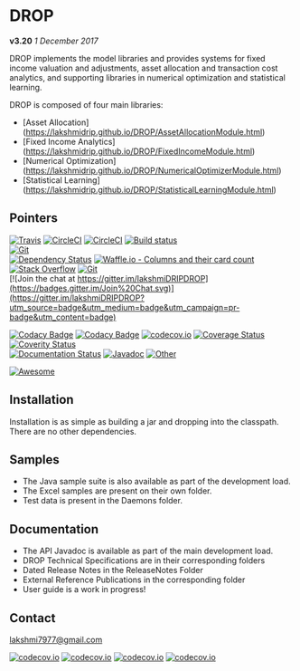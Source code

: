 # DROP

**v3.20**  *1 December 2017*

DROP implements the model libraries and provides systems for fixed income valuation and adjustments, asset allocation and transaction cost analytics, and supporting libraries in numerical optimization and statistical learning.

DROP is composed of four main libraries:

 * [Asset Allocation] (https://lakshmidrip.github.io/DROP/AssetAllocationModule.html)
 * [Fixed Income Analytics] (https://lakshmidrip.github.io/DROP/FixedIncomeModule.html)
 * [Numerical Optimization] (https://lakshmidrip.github.io/DROP/NumericalOptimizerModule.html)
 * [Statistical Learning] (https://lakshmidrip.github.io/DROP/StatisticalLearningModule.html)

## Pointers

[![Travis](https://travis-ci.org/lakshmiDRIP/DROP.svg)](https://travis-ci.org/lakshmiDRIP/DROP)    [![CircleCI](https://img.shields.io/circleci/project/github/lakshmiDRIP/DROP.svg)](https://circleci.com/gh/lakshmiDRIP/workflows/DROP)    [![CircleCI](https://circleci.com/gh/lakshmiDRIP/DROP.svg?style=svg)](https://circleci.com/gh/lakshmiDRIP/DROP)    [![Build status](https://ci.appveyor.com/api/projects/status/m5p8sfeth4cewr4v?svg=true)](https://ci.appveyor.com/project/lakshmiDRIP/drop)    
[![Git](https://img.shields.io/github/release/lakshmiDRIP/DROP.svg)](https://github.com/release/lakshmiDRIP/DROP)    
[![Dependency Status](https://www.versioneye.com/user/projects/5a2e15d50fb24f6ad613a09f/badge.svg?style=flat-square)](https://www.versioneye.com/user/projects/5a2e15d50fb24f6ad613a09f)    [![Waffle.io - Columns and their card count](https://badge.waffle.io/lakshmiDRIP/DROP.svg?columns=all)](https://waffle.io/lakshmiDRIP/DROP)    
[![Stack Overflow](http://img.shields.io/:stack%20overflow-drip-brightgreen.svg)](http://stackoverflow.com/questions/tagged/drip)    [![Git](http://dmlc.github.io/img/apache2.svg)](./LICENSE)    
[![Join the chat at https://gitter.im/lakshmiDRIPDROP](https://badges.gitter.im/Join%20Chat.svg)](https://gitter.im/lakshmiDRIPDROP?utm_source=badge&utm_medium=badge&utm_campaign=pr-badge&utm_content=badge)    

[![Codacy Badge](https://api.codacy.com/project/badge/Grade/7270e4b57c50483699448bf32721ab10)](https://www.codacy.com/app/lakshmiDRIP/DROP?utm_source=github.com&amp;utm_medium=referral&amp;utm_content=DROP/DROP&amp;utm_campaign=Badge_Grade)   [![Codacy Badge](https://api.codacy.com/project/badge/Coverage/7270e4b57c50483699448bf32721ab10)](https://www.codacy.com/app/lakshmiDRIP/DROP?utm_source=github.com&amp;utm_medium=referral&amp;utm_content=DROP/DROP&amp;utm_campaign=Badge_Coverage)   [![codecov.io](http://codecov.io/github/lakshmiDRIP/DROP/coverage.svg?branch=master)](https://codecov.io/gh/lakshmiDRIP/DROP/branch/master)   [![Coverage Status](https://coveralls.io/repos/github/lakshmiDRIP/DROP/badge.svg)](https://coveralls.io/github/lakshmiDRIP/DROP)   [![Coverity Status](https://scan.coverity.com/projects/14574/badge.svg)](https://scan.coverity.com/projects/lakshmidrip-drop)    
[![Documentation Status](https://readthedocs.org/projects/xgboost/badge/?version=latest)](https://lakshmidrip.github.io/DROP/)  [![Javadoc](https://readthedocs.org/projects/xgboost/badge/?version=latest)](https://lakshmidrip.github.io/DROP/Javadoc/index.html)  [![Other](https://readthedocs.org/projects/xgboost/badge/?version=latest)](https://github.com/lakshmiDRIP/DROP/tree/master/Docs)

[![Awesome](https://cdn.rawgit.com/sindresorhus/awesome/d7305f38d29fed78fa85652e3a63e154dd8e8829/media/badge.svg)](https://github.com/sindresorhus/awesome)

## Installation

 Installation is as simple as building a jar and dropping into the classpath. There are no other dependencies.

## Samples

 * The Java sample suite is also available as part of the development load.
 * The Excel samples are present on their own folder.
 * Test data is present in the Daemons folder.

## Documentation

 * The API Javadoc is available as part of the main development load.
 * DROP Technical Specifications are in their corresponding folders
 * Dated Release Notes in the ReleaseNotes Folder
 * External Reference Publications in the corresponding folder
 * User guide is a work in progress!

## Contact

lakshmi7977@gmail.com

[![codecov.io](https://codecov.io/gh/lakshmiDRIP/DROP/branch/master/graphs/sunburst.svg)](https://codecov.io/gh/lakshmiDRIP/DROP/branch/master)  [![codecov.io](https://codecov.io/gh/lakshmiDRIP/DROP/branch/master/graphs/icicle.svg)](https://codecov.io/gh/lakshmiDRIP/DROP/branch/master)  [![codecov.io](https://codecov.io/gh/lakshmiDRIP/DROP/branch/master/graphs/tree.svg)](https://codecov.io/gh/lakshmiDRIP/DROP/branch/master)  [![codecov.io](https://codecov.io/gh/lakshmiDRIP/DROP/branch/master/graphs/commits.svg)](https://codecov.io/gh/lakshmiDRIP/DROP/branch/master)  
